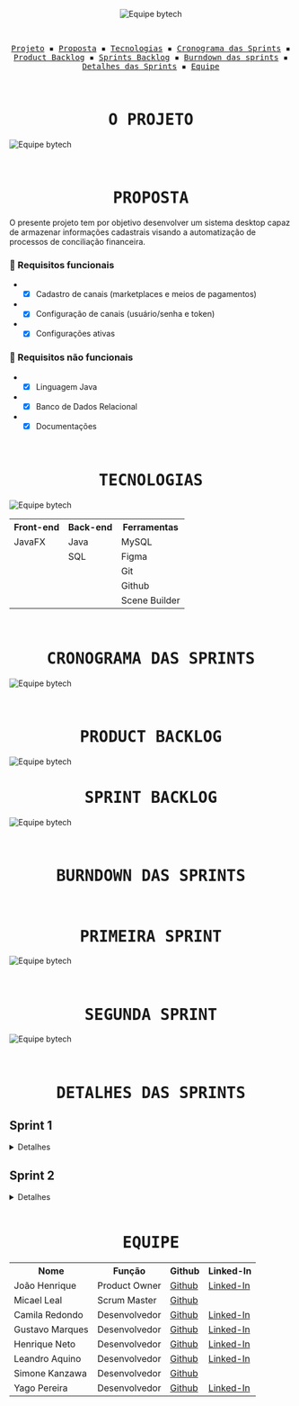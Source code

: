 <p align="center"> <img src="/src/main/resources/LOGO%20ESCURO.png" alt="Equipe bytech"/></p>
<br>
<p align="center">
  <samp>
    <a href="#o-projeto">Projeto</a> ▪️
    <a href="#proposta">Proposta</a> ▪️
    <a href="#tecnologias">Tecnologias</a> ▪️
    <a href="#cronograma-das-sprints">Cronograma das Sprints</a> ▪️
    <a href="#product-backlog">Product Backlog</a> ▪️
    <a href="#sprint-backlog">Sprints Backlog</a> ▪️
    <a href="#burndown-das-sprints">Burndown das sprints</a> ▪️
    <a href="#detalhes-das-sprints">Detalhes das Sprints</a> ▪️
    <a href="#equipe">Equipe</a>
    
  </samp>
</p>

<br>

<h1 align="center"><samp>O PROJETO</samp></h1>

![Equipe bytech](/src/main/resources/Objetivo.png)

<br>
<h1 align="center"><samp>PROPOSTA</samp></h1>

O presente projeto tem por objetivo desenvolver um sistema desktop capaz de armazenar informações cadastrais visando a automatização de processos de conciliação financeira.

### 📖 Requisitos funcionais
+ - [x] Cadastro de canais (marketplaces e meios de pagamentos)
+ - [x] Configuração de canais (usuário/senha e token)
+ - [x] Configurações ativas

### 🔖 Requisitos não funcionais
+ - [x] Linguagem Java
+ - [x] Banco de Dados Relacional
+ - [X] Documentações

<br>

<h1 align="center"><samp>TECNOLOGIAS</samp></h1>

![Equipe bytech](/src/main/resources/Tecnologia.png)

<table align="center">
  <tr>
    <th><b>Front-end</b></th>
    <th><b>Back-end</b></th>
    <th><b>Ferramentas</b></th>
  </tr>
  <tr>
    <td>JavaFX</td>
    <td>Java</td>
    <td>MySQL</td>
  </tr>
  <tr>
    <td></td>
    <td>SQL</td>
    <td>Figma</td>
  </tr>
  <tr>
    <td></td>
    <td></td>
    <td>Git</td>
  </tr>
  <tr>
    <td></td>
    <td></td>
    <td>Github</td>
  </tr>
   <tr>
    <td></td>
    <td></td>
    <td>Scene Builder</td>
  </tr>
</table>

<br>
<h1 align="center"><samp>CRONOGRAMA DAS SPRINTS</samp></h1>

![Equipe bytech](/src/main/resources/Cronograma%20das%20Sprints.png)

<br>
<h1 align="center"><samp>PRODUCT BACKLOG</samp></h1>

![Equipe bytech](/src/main/resources/Product%20Backlog.png)

<h1 align="center"><samp>SPRINT BACKLOG</samp></h1>

![Equipe bytech](/src/main/resources/Sprint%20Backlog.png)

<br>
<h1 align="center"><samp>BURNDOWN DAS SPRINTS</samp></h1>

<br>
<h1 align="center"><samp>PRIMEIRA SPRINT</samp></h1>

![Equipe bytech](/src/main/resources/Burndown.png)

<br>
<h1 align="center"><samp>SEGUNDA SPRINT</samp></h1>

![Equipe bytech](/src/main/resources/Burndown_2.png)

<br>
<h1 align="center"><samp>DETALHES DAS SPRINTS</samp></h1>
<h2>Sprint 1</h2>
<details>
  <summary>Detalhes</summary>
  <h3 align="center">Demonstração de usabilidade</h3>
   <br>
  <h4 align="center">Tela Cadastro de Canais<br><a href="https://www.youtube.com/watch?v=UtJIXQ2DS-o">Youtube (Qualidade melhor)</a></h4>
  <p align="center">
    <img src=" /src/main/resources/Cadastro_canais_adm.gif " width="65%" />
  </p>
  <p align="justify">Demonstração da tela de cadastro de canais e aplicação no banco de dados.Esta interface contempla a execução do cadastro de canais (p.ex. Mercado Livre, Americanas), tipo de canal (p.ex. Marketplace) e o padrão de autenticação (Usuário/senha ou Token). Bem como, a aplicação do banco de dados – armazenamento das informações cadastrais. </p>
  
 <br>
  <h4 align="center">Tela de Configurações de Canais – Usuário e Senha <br><a href="https://www.youtube.com/watch?v=s-h25q8byrY">Youtube (Qualidade melhor)</a></h4>
  <p align="center">
    <img src=" /src/main/resources/Config_canais_user.gif " width="65%" />
  </p>
  <p align="justify">Demonstração da tela de configurações de canais versão Usuário e Senha. Esta interface abrange a configuração do canal por meio de um Usuário e Senha.</p>
  
 <br>
  <h4 align="center">Tela de Configurações de Canais – Token <br><a href="https://www.youtube.com/watch?v=Ayp1KyIrV_s">Youtube (Qualidade melhor)</a></h4>
  <p align="center">
    <img src=" /src/main/resources/Config_canais_token.gif " width="65%" />
  </p>
  <p align="justify">Demonstração da tela de configurações de canais versão Token. Esta interface abrange a configuração do canal por meio de um Token.</p>

<br>
  <h4 align="center">Tela de Configurações Ativas<br><a href="https://www.youtube.com/watch?v=PDNR33mpV70">Youtube (Qualidade melhor)</a></h4>
  <p align="center">
    <img src=" /src/main/resources/Config_ativas.gif " width="65%" />
  </p>
  <p align="justify">Demonstração da tela de configurações ativas. Esta interface contempla todas as configurações já realizadas e oferece para o cliente a opção de consulta e edição (p.ex. Editar) dos canais já cadastrados.</p>
  
<br>
  <h3 align="center">Modelo de dados relacional</h3>
  <h4 align="center">Modelo conceitual<br></h4>
  <p align="center">
    <img src="/src/main/resources/Diagramtrackcash.bmp" width="65%" />
  </p>
  <p align="justify">A princípio foram identificadas as seguintes entidades: <i>defaultChannels</i>; <i>users</i>; <i>registeredChannelLogin</i>; <i>registeredChannelToken</i>. A entidade <i>defaultChannels</i> contêm informações sobre o canal (chave primária), nome, tipo e padrão de autenticação. A entidade <i>users</i> abriga informações relativas aos usuários (chave primária), nome, e-mail, senha, telefone, documento e tipo de usuário. A entidade <i>registeredChannelLogin</i> contêm informações dos canais do tipo de autenticação usuário/senha, sendo o atributo <i>registeredChannelLogin_id</i> a chave primária; <i>user_id</i> chave estrangeira da tabela <i>users</i>; e <i>channel_id</i> chave estrangeira da tabela <i>defaultChannels</i>. Por fim, <i>registeredChannelToken</i> contempla o tipo de autenticação token, na qual o atributo <i>registeredChannelToken_id</i> a chave primária; <i>user_id</i> chave estrangeira da tabela <i>users</i>; e <i>channel_id</i> chave estrangeira da tabela <i>defaultChannels</i>.</p>
  
  <br>
  <h4 align="center">Modelo lógico<br></h4>
  <p align="center">
    <img src="/src/main/resources/apiTrackCashERDiagrama.png" width="65%" />
  </p>
  <p align="justify">O modelo de dados lógico é caracterizado pelas entidades: <i>defaultChannels</i>; <i>users</i>; <i>registeredChannelLogin</i>; <i>registeredChannelToken</i>. A entidade <i>defaultChannels</i> contêm os seguintes atributos: <i>channel_id</i> (chave primária) do tipo inteiro, <i>name</i> do tipo baseado em caracteres, <i>type</i> do tipo caracteres; e <i>auth</i> baseado em carateres. A entidade <i>users</i> abriga os atributos: <i>user_id</i> (chave primária) do tipo inteiro, <i>name</i> do tipo baseado em caracteres, <i>email</i> do tipo baseado em caracteres, <i>password</i> do tipo baseado em caracteres, <i>phone</i> do tipo baseado em inteiro, <i>document</i> do tipo baseado em caracteres e <i>type_adm</i> do tipo baseado em caracteres. A entidade <i>registeredChannelLogin</i> contêm informações dos canais do tipo de autenticação usuário/senha, sendo o atributo <i>registeredChannelLogin_id</i> a chave primária do tipo inteiro; <i>login</i> do tipo baseado em caracteres; <i>password</i> do tipo baseado em caracteres; <i>user_id</i> chave estrangeira da tabela <i>users</i>; e <i>channel_id</i> chave estrangeira da tabela <i>defaultChannels</i>. Por fim, <i>registeredChannelToken</i> contempla o tipo de autenticação token, na qual o atributo <i>registeredChannelToken_id</i> a chave primária do tipo inteiro; <i>token</i> do tipo inteiro; <i>user_id</i> chave estrangeira da tabela <i>users</i>; e <i>channel_id</i> chave estrangeira da tabela <i>defaultChannels</i>.</p>
    <p align="justify">As relações entre as entidades são todas do tipo <b>1:N</b>, onde:</p>
    <ul>
      <li align="justify"><i>defaultChannels</i> se associa a muitas ocorrências da entidade <i>registeredChannelToken</i>, mas <i>registeredChannelToken</i> pode se associar a uma ocorrência da entidade <i>defaultChannels</i></li>
      <li align="justify"><i>defaultChannels</i> se associa a muitas ocorrências da entidade <i>registeredChannelLogin</i>, mas <i>registeredChannelLogin</i> pode se associar a uma ocorrência da entidade <i>defaultChannels</i></li>
      <li align="justify"><i>users</i> se associa a muitas ocorrências da entidade <i>registeredChannelToken</i>, mas <i>registeredChannelToken</i> pode se associar a uma ocorrência da entidade <i>users</i></li>
      <li align="justify"><i>users</i> se associa a muitas ocorrências da entidade <i>registeredChannelLogin</i>, mas <i>registeredChannelLogin</i> pode se associar a uma ocorrência da entidade <i>users</i></li>
    </ul>
</details>

<h2>Sprint 2</h2>
<details>
  <summary>Detalhes</summary>
  <br>
    <p align="justify">De forma geral, o objetivo desta sprint foi completar o sistema com mais algumas telas (p. ex. entrar, recuperar senha, cadastrar e configuração de canal). Além disso, efetuamos a padronização dos <i>layouts</i> de todas as telas; adicionamos a <i>side bar</i> com o intuito de melhorar a usabilidade do software. Por último, implementamos um aperfeiçoamento na navegação entre as telas para garantir maior fluidez ao programa.</p>
  <br>
  <h3 align="center">Demonstração de usabilidade</h3>
   <br>
  <h4 align="center">Tela Entrar<br><a href="https://www.youtube.com/watch?v=UtJIXQ2DS-o">Youtube (Qualidade melhor)</a></h4>
  <p align="center">
    <img src=" /src/main/resources/tela-entrar-configuracoes-ativas.gif " width="65%" />
  </p>
  <p align="justify">Demonstração da aplicação da tela entrar. Esta interface contempla as funcionalidades acessar, recuperar senha e cadastar. Ao executarmos com sucesso o botão "Acessar o sistema" ocorrerá o redirecinamento para a tela cadastro de canais. Nessa interface ocorrem as opções canais ativos e configurações de canais. Dentro de canais ativos estão disponíveis as seguintes informações: id, canal e ações (botão deletar para remover alguma configuração não necessária). Ressalta-se também, a paginação objetivando uma melhor visualização de todos os dados.</p>
  
 <br>
  <h4 align="center">Tela de Configurações de Canais – Usuário e Senha <br><a href="https://www.youtube.com/watch?v=s-h25q8byrY">Youtube (Qualidade melhor)</a></h4>
  <p align="center">
    <img src=" /src/main/resources/tela-configuracao-canais.gif " width="65%" />
  </p>
   <p align="justify">A interface configurações de canais possibilita a validação da inserção das informações no banco de dados - visualmente representado pelo botão "Salvar". Além disso, temos duas opções de canal: usuário/senha e token.</p>
  
 <br>
  <h4 align="center">Tela de Recuperação de Senha <br><a href="https://www.youtube.com/watch?v=Ayp1KyIrV_s">Youtube (Qualidade melhor)</a></h4>
  <p align="center">
    <img src=" /src/main/resources/tela-recuperacao-senha.gif " width="65%" />
  </p>
  <p align="justify">Demonstração da tela de recuperação de senha. Esta interface visa a recuperação da conta através da inserção do e-mail cadastrado.</p>

<br>
  <h4 align="center">Tela Cadastrar Conta<br><a href="https://www.youtube.com/watch?v=PDNR33mpV70">Youtube (Qualidade melhor)</a></h4>
  <p align="center">
    <img src=" /src/main/resources/tela-criacao-conta.gif " width="65%" />
  </p>
  <p align="justify">A tela cadastrar envolve duas versões: uma voltada para o usuário e outra para o administrador. Nesta interface serão mostrados todos os canais já cadastrados, nela será também possível adicionais canais e configurá-los. Por fim, dastaca-se os alertas desenvolvidos para validar todas as ações do usuário e do administrador.</p>

<br>
  <h4 align="center">Interface de administrador<br><a href="https://www.youtube.com/watch?v=PDNR33mpV70">Youtube (Qualidade melhor)</a></h4>
  <p align="center">
    <img src=" /src/main/resources/tela-administrador.gif " width="65%" />
  </p>
  <p align="justify">Esta interface permite ao administrador do sistema ter uma visão gerencial da aplicação, podendo verificar quais os canais estão cadastrados e seus respectivos tipos, bem como cadastrar novos canais.</p>
</details>
  
<br>
<h1 align="center"><samp>EQUIPE</samp></h1>

<table align="center">
  <tr>
    <th><b>Nome</b></th>
    <th><b>Função</b></th>
    <th><b>Github</b></th>
    <th><b>Linked-In</b></th>
  </tr>
    <tr>
    <td>João Henrique</td>
    <td>Product Owner</td>
    <td><a href="https://github.com/JoaoHenrique7">Github</a></td>
    <td><a href="https://www.linkedin.com/in/jo%C3%A3o-henrique-trist%C3%A3o-b63385207/">Linked-In</a></td>
  </tr>
   <tr>
    <td>Micael Leal</td>
    <td>Scrum Master</td>
    <td><a href="https://github.com/micael-leal">Github</a></td>
    <td><a href=""></a></td>
  </tr>
    <tr>
    <td>Camila Redondo</td>
    <td>Desenvolvedor</td>
    <td><a href="https://github.com/CamilaRedondo">Github</a></td>
    <td><a href="https://www.linkedin.com/in/camila-silveira-redondo-7941631ab/">Linked-In</a></td>
  </tr>
  <tr>
    <td>Gustavo Marques</td>
    <td>Desenvolvedor</td>
    <td><a href="https://github.com/gusta7597">Github</a></td>
    <td><a href="https://www.linkedin.com/in/gustavo-marques-lima-695b331a2/">Linked-In</a></td>
  </tr>
    <tr>
    <td>Henrique Neto</td>
    <td>Desenvolvedor</td>
    <td><a href="https://github.com/henriqFerreira">Github</a></td>
    <td><a href="https://www.linkedin.com/in/henriquepfneto/">Linked-In</a></td>
  </tr>
  <tr>
    <td>Leandro Aquino</td>
    <td>Desenvolvedor</td>
    <td><a href="https://github.com/leandroteixeira97">Github</a></td>
    <td><a href="https://www.linkedin.com/in/leandroteixeira97/">Linked-In</a></td>
  </tr>
  <tr>
    <td>Simone Kanzawa</td>
    <td>Desenvolvedor</td>
    <td><a href="https://github.com/Simonehk">Github</a></td>
    <td><a href=""></a></td>
  </tr>
  <tr>
    <td>Yago Pereira</td>
    <td>Desenvolvedor</td>
    <td><a href="https://github.com/YagoPSilva">Github</a></td>
    <td><a href="https://www.linkedin.com/in/yago-pereira21/">Linked-In</a></td>
  </tr>

</table>

